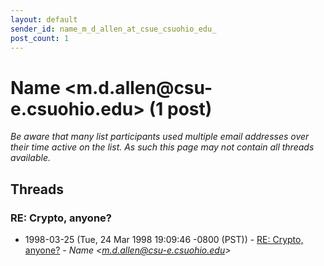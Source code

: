 ```yaml
---
layout: default
sender_id: name_m_d_allen_at_csue_csuohio_edu_
post_count: 1
---
```


# Name <m.d.allen<span>@</span>csu-e.csuohio.edu> (1 post)

_Be aware that many list participants used multiple email addresses over their time active on the list. As such this page may not contain all threads available._

## Threads

### RE: Crypto, anyone?
+ 1998-03-25 (Tue, 24 Mar 1998 19:09:46 -0800 (PST)) - [RE: Crypto, anyone?](/archive/1998/03/c3a673cd6ee1154b4e2324975b82e4f5c11dc81ec3b3a24351d8ba429e27975c) - _Name \<m.d.allen@csu-e.csuohio.edu\>_

